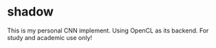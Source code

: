 # shadow
This is my personal CNN implement. Using OpenCL as its backend. For study and academic use only!